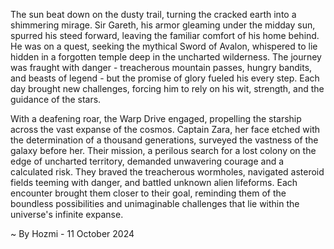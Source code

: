 
The sun beat down on the dusty trail, turning the cracked earth into a shimmering mirage.  Sir Gareth, his armor gleaming under the midday sun, spurred his steed forward, leaving the familiar comfort of his home behind.  He was on a quest, seeking the mythical Sword of Avalon, whispered to lie hidden in a forgotten temple deep in the uncharted wilderness. The journey was fraught with danger - treacherous mountain passes, hungry bandits, and beasts of legend - but the promise of glory fueled his every step.  Each day brought new challenges, forcing him to rely on his wit, strength, and the guidance of the stars. 

With a deafening roar, the Warp Drive engaged, propelling the starship across the vast expanse of the cosmos. Captain Zara, her face etched with the determination of a thousand generations, surveyed the vastness of the galaxy before her.  Their mission, a perilous search for a lost colony on the edge of uncharted territory, demanded unwavering courage and a calculated risk.  They braved the treacherous wormholes, navigated asteroid fields teeming with danger, and battled unknown alien lifeforms.  Each encounter brought them closer to their goal, reminding them of the boundless possibilities and unimaginable challenges that lie within the universe's infinite expanse.  

~ By Hozmi - 11 October 2024
